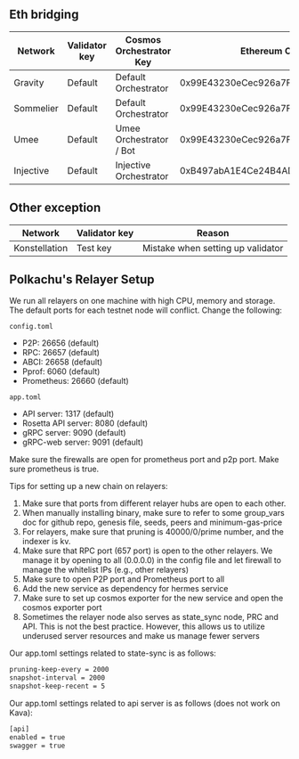 ## Eth bridging

| Network   | Validator key | Cosmos Orchestrator Key | Ethereum Orchestrator Key                  |
| --------- | ------------- | ----------------------- | ------------------------------------------ |
| Gravity   | Default       | Default Orchestrator    | 0x99E43230eCec926a7FFc2E4CD22153494D5a84a3 |
| Sommelier | Default       | Default Orchestrator    | 0x99E43230eCec926a7FFc2E4CD22153494D5a84a3 |
| Umee      | Default       | Umee Orchestrator / Bot | 0x99E43230eCec926a7FFc2E4CD22153494D5a84a3 |
| Injective | Default       | Injective Orchestrator  | 0xB497abA1E4Ce24B4ADc2E16Ded30387042B881B7 |

## Other exception

| Network       | Validator key | Reason                            |
| ------------- | ------------- | --------------------------------- |
| Konstellation | Test key      | Mistake when setting up validator |

## Polkachu's Relayer Setup

We run all relayers on one machine with high CPU, memory and storage. The default ports for each testnet node will conflict. Change the following:

`config.toml`

- P2P: 26656 (default)
- RPC: 26657 (default)
- ABCI: 26658 (default)
- Pprof: 6060 (default)
- Prometheus: 26660 (default)

`app.toml`

- API server: 1317 (default)
- Rosetta API server: 8080 (default)
- gRPC server: 9090 (default)
- gRPC-web server: 9091 (default)

Make sure the firewalls are open for prometheus port and p2p port. Make sure prometheus is true.

Tips for setting up a new chain on relayers:

1. Make sure that ports from different relayer hubs are open to each other.
1. When manually installing binary, make sure to refer to some group_vars doc for github repo, genesis file, seeds, peers and minimum-gas-price
1. For relayers, make sure that pruning is 40000/0/prime number, and the indexer is kv.
1. Make sure that RPC port (657 port) is open to the other relayers. We manage it by opening to all (0.0.0.0) in the config file and let firewall to manage the whitelist IPs (e.g., other relayers)
1. Make sure to open P2P port and Prometheus port to all
1. Add the new service as dependency for hermes service
1. Make sure to set up cosmos exporter for the new service and open the cosmos exporter port
1. Sometimes the relayer node also serves as state_sync node, PRC and API. This is not the best practice. However, this allows us to utilize underused server resources and make us manage fewer servers

Our app.toml settings related to state-sync is as follows:

```bash
pruning-keep-every = 2000
snapshot-interval = 2000
snapshot-keep-recent = 5
```

Our app.toml settings related to api server is as follows (does not work on Kava):

```bash
[api]
enabled = true
swagger = true
```
